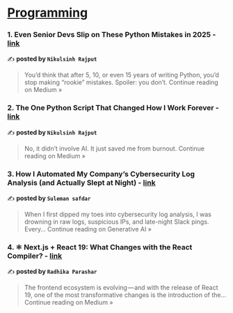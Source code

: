 
<h1><a href=https://medium.com/tag/programming/recommended target="_blank" rel="noopener noreferrer">Programming</a></h1>
<h3>1.  Even Senior Devs Slip on These Python Mistakes in 2025 - <a href="https://medium.com/@hadiyolworld007/even-senior-devs-slip-on-these-python-mistakes-in-2025-fddf77aa6114?source=rss------programming-5" target="_blank" rel="noopener noreferrer">link</a></h3>

✍️ **posted by `Nikulsinh Rajput`**

<blockquote>You’d think that after 5, 10, or even 15 years of writing Python, you’d stop making “rookie” mistakes. Spoiler: you don’t.
Continue reading on Medium »</blockquote>

<h3>2.  The One Python Script That Changed How I Work Forever - <a href="https://medium.com/@hadiyolworld007/the-one-python-script-that-changed-how-i-work-forever-8f3c81e1a763?source=rss------programming-5" target="_blank" rel="noopener noreferrer">link</a></h3>

✍️ **posted by `Nikulsinh Rajput`**

<blockquote>No, it didn’t involve AI. It just saved me from burnout.
Continue reading on Medium »</blockquote>

<h3>3. How I Automated My Company’s Cybersecurity Log Analysis (and Actually Slept at Night) - <a href="https://generativeai.pub/how-i-automated-my-companys-cybersecurity-log-analysis-and-actually-slept-at-night-36162b70f71d?source=rss------programming-5" target="_blank" rel="noopener noreferrer">link</a></h3>

✍️ **posted by `Suleman safdar`**

<blockquote>When I first dipped my toes into cybersecurity log analysis, I was drowning in raw logs, suspicious IPs, and late-night Slack pings. Every…
Continue reading on Generative AI »</blockquote>

<h3>4. ⚛️ Next.js + React 19: What Changes with the React Compiler? - <a href="https://medium.com/@radhikaparashar87/%EF%B8%8F-next-js-react-19-what-changes-with-the-react-compiler-de0334a16280?source=rss------programming-5" target="_blank" rel="noopener noreferrer">link</a></h3>

✍️ **posted by `Radhika Parashar`**

<blockquote>The frontend ecosystem is evolving — and with the release of React 19, one of the most transformative changes is the introduction of the…
Continue reading on Medium »</blockquote>


